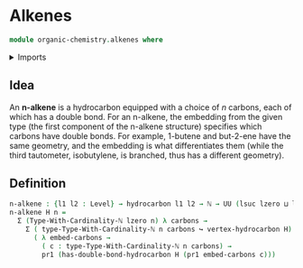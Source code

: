 # Alkenes

```agda
module organic-chemistry.alkenes where
```

<details><summary>Imports</summary>

```agda
open import elementary-number-theory.natural-numbers

open import foundation.dependent-pair-types
open import foundation.embeddings
open import foundation.universe-levels

open import organic-chemistry.hydrocarbons
open import organic-chemistry.saturated-carbons

open import univalent-combinatorics.finite-types
```

</details>

## Idea

An **n-alkene** is a hydrocarbon equipped with a choice of $n$ carbons, each of
which has a double bond. For an n-alkene, the embedding from the given type (the
first component of the n-alkene structure) specifies which carbons have double
bonds. For example, 1-butene and but-2-ene have the same geometry, and the
embedding is what differentiates them (while the third tautometer, isobutylene,
is branched, thus has a different geometry).

## Definition

```agda
n-alkene : {l1 l2 : Level} → hydrocarbon l1 l2 → ℕ → UU (lsuc lzero ⊔ l1 ⊔ l2)
n-alkene H n =
  Σ (Type-With-Cardinality-ℕ lzero n) λ carbons →
    Σ ( type-Type-With-Cardinality-ℕ n carbons ↪ vertex-hydrocarbon H)
      ( λ embed-carbons →
        ( c : type-Type-With-Cardinality-ℕ n carbons) →
        pr1 (has-double-bond-hydrocarbon H (pr1 embed-carbons c)))
```
